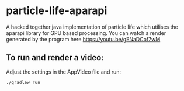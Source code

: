 # particle-life-aparapi

A hacked together java implementation of particle life which utilises the aparapi library for GPU based processing. You can watch a render generated by the program here https://youtu.be/gENaDCof7wM

## To run and render a video:

Adjust the settings in the AppVideo file and run:

`./gradlew run`
